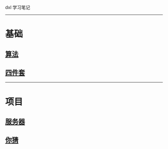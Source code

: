 dxl 学习笔记
___
# 基础
## [算法](/base/algorithm/index.html)
## [四件套]()
___
# 项目
## [服务器](/project/server/index.html)
## [你猜]()